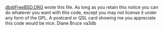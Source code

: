  db@FreeBSD.ORG wrote this file. As long as you retain this notice you can do whatever you want with this code, except you may not license it under any form of the GPL. A postcard or QSL card showing me you appreciate this code would be nice. Diane Bruce va3db